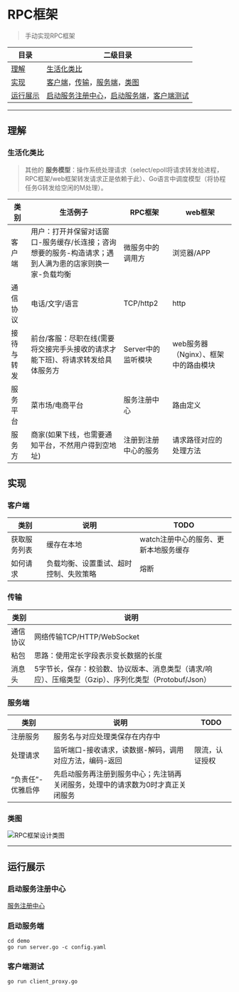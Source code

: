 # RPC框架
> 手动实现RPC框架

目录 |二级目录
---|---
[理解](#理解) |[生活化类比](#生活化类比)
[实现](#实现) |[客户端](#客户端)，[传输](#传输)，[服务端](#服务端)，[类图](#类图)
[运行展示](#运行展示) |[启动服务注册中心](#启动服务注册中心)，[启动服务端](#启动服务端)，[客户端测试](#客户端测试)

***

## 理解
### 生活化类比
> 其他的 **服务模型**：操作系统处理请求（select/epoll将请求转发给进程，RPC框架/web框架转发请求正是依赖于此）、Go语言中调度模型（将协程任务G转发给空闲的M处理）。

类别|生活例子|RPC框架|web框架
---|---|---|---
客户端 |用户：打开并保留对话窗口-服务缓存/长连接；咨询想要的服务-构造请求；遇到人满为患的店家则换一家-负载均衡|微服务中的调用方 |浏览器/APP
通信协议 |电话/文字/语言 |TCP/http2 |http
接待与转发 |前台/客服：尽职在线(需要将交接完手头接收的请求才能下班)、将请求转发给具体服务方 |Server中的监听模块 |web服务器（Nginx）、框架中的路由模块
服务平台 |菜市场/电商平台 |服务注册中心 |路由定义
服务方 |商家(如果下线，也需要通知平台，不然用户得到空地址) |注册到注册中心的服务 |请求路径对应的处理方法

## 实现
### 客户端
类别|说明|TODO
---|---|---
获取服务列表 |缓存在本地 |watch注册中心的服务、更新本地服务缓存
如何请求 |负载均衡、设置重试、超时控制、失败策略 |熔断

### 传输
类别|说明
---|---
通信协议 |网络传输TCP/HTTP/WebSocket
粘包 |思路：使用定长字段表示变长数据的长度
消息头 |5字节长，保存：校验数、协议版本、消息类型（请求/响应）、压缩类型（Gzip）、序列化类型（Protobuf/Json）

### 服务端
类别|说明|TODO
---|---|---
注册服务 |服务名与对应处理类保存在内存中 |	
处理请求 |监听端口-接收请求，读数据-解码，调用对应方法，编码-返回 |限流，认证授权
“负责任”-优雅启停 |先启动服务再注册到服务中心；先注销再关闭服务，处理中的请求数为0时才真正关闭服务	

### 类图
![RPC框架设计类图](https://i.imgtg.com/2023/05/27/OoNSag.jpg)

***

## 运行展示
### 启动服务注册中心
[服务注册中心](https://github.com/dingqing/registry)
### 启动服务端
```
cd demo
go run server.go -c config.yaml
```
### 客户端测试
```
go run client_proxy.go
```
